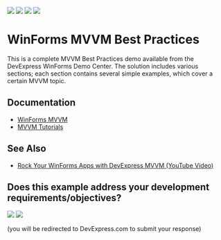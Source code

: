 <!-- default badges list -->
![](https://img.shields.io/endpoint?url=https://codecentral.devexpress.com/api/v1/VersionRange/128615628/24.2.1%2B)
[![](https://img.shields.io/badge/Open_in_DevExpress_Support_Center-FF7200?style=flat-square&logo=DevExpress&logoColor=white)](https://supportcenter.devexpress.com/ticket/details/T228317)
[![](https://img.shields.io/badge/📖_How_to_use_DevExpress_Examples-e9f6fc?style=flat-square)](https://docs.devexpress.com/GeneralInformation/403183)
[![](https://img.shields.io/badge/💬_Leave_Feedback-feecdd?style=flat-square)](#does-this-example-address-your-development-requirementsobjectives)
<!-- default badges end -->

# WinForms MVVM Best Practices

This is a complete MVVM Best Practices demo available from the DevExpress WinForms Demo Center. The solution includes various sections; each section contains several simple examples, which cover a certain MVVM topic.


## Documentation

* [WinForms MVVM](https://docs.devexpress.com/WindowsForms/113955/build-an-application/winforms-mvvm)
* [MVVM Tutorials](https://docs.devexpress.com/WindowsForms/114101/build-an-application/winforms-mvvm/tutorials)


## See Also

* [Rock Your WinForms Apps with DevExpress MVVM (YouTube Video)](https://www.youtube.com/watch?v=mTwD7dCcaCo)

<!-- feedback -->
## Does this example address your development requirements/objectives?

[<img src="https://www.devexpress.com/support/examples/i/yes-button.svg"/>](https://www.devexpress.com/support/examples/survey.xml?utm_source=github&utm_campaign=winforms-mvvm-best-practices&~~~was_helpful=yes) [<img src="https://www.devexpress.com/support/examples/i/no-button.svg"/>](https://www.devexpress.com/support/examples/survey.xml?utm_source=github&utm_campaign=winforms-mvvm-best-practices&~~~was_helpful=no)

(you will be redirected to DevExpress.com to submit your response)
<!-- feedback end -->
